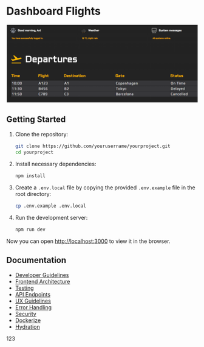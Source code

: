 # Dashboard Flights

![alt text](./public/dashboard.png)

## Getting Started

1. Clone the repository:

   ```bash
   git clone https://github.com/yourusername/yourproject.git
   cd yourproject
   ```

2. Install necessary dependencies:

   ```bash
   npm install
   ```

3. Create a `.env.local` file by copying the provided `.env.example` file in the root directory:

   ```bash
   cp .env.example .env.local
   ```

4. Run the development server:

   ```bash
   npm run dev
   ```

Now you can open [http://localhost:3000](http://localhost:3000) to view it in the browser.

## Documentation

- [Developer Guidelines](documentation/Developer-Guidelines.md)
- [Frontend Architecture](documentation/Frontend-Architecture.md)
- [Testing](documentation/Testing.md)
- [API Endpoints](documentation/API-Endpoints.md)
- [UX Guidelines](documentation/UX-Guidelines.md)
- [Error Handling](documentation/Error-Handling.md)
- [Security](documentation/Security.md)
- [Dockerize](documentation/Dockerize.md)
- [Hydration](documentation/Hydration.md)


123